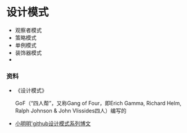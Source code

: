 # 设计模式



- 观察者模式
- 策略模式
- 单例模式
- 装饰器模式
- 

### 资料
- 《设计模式》

    GoF（“四人帮”，又称Gang of Four，即Erich Gamma, Richard Helm, Ralph Johnson & John Vlissides四人）编写的

- [小明明'github设计模式系列博文](http://dongweiming.github.io/category/she-ji-mo-shi.html)
